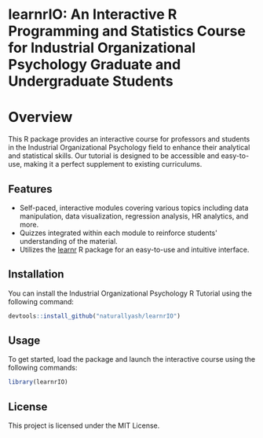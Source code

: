# learnrIO: An Interactive R Programming and Statistics Course for Industrial Organizational Psychology Graduate and Undergraduate Students  


# Overview

This R package provides an interactive course for professors and students in the Industrial Organizational Psychology field to enhance their analytical and statistical skills. Our tutorial is designed to be accessible and easy-to-use, making it a perfect supplement to existing curriculums.  

## Features

- Self-paced, interactive modules covering various topics including data manipulation, data visualization, regression analysis, HR analytics, and more.  
- Quizzes integrated within each module to reinforce students' understanding of the material.  
- Utilizes the [learnr](https://pkgs.rstudio.com/learnr/index.html) R package for an easy-to-use and intuitive interface.  

## Installation

You can install the Industrial Organizational Psychology R Tutorial using the following command:  
```r
devtools::install_github("naturallyash/learnrIO")
```  

## Usage

To get started, load the package and launch the interactive course using the following commands:  
```r
library(learnrIO)
```


## License

This project is licensed under the MIT License.
